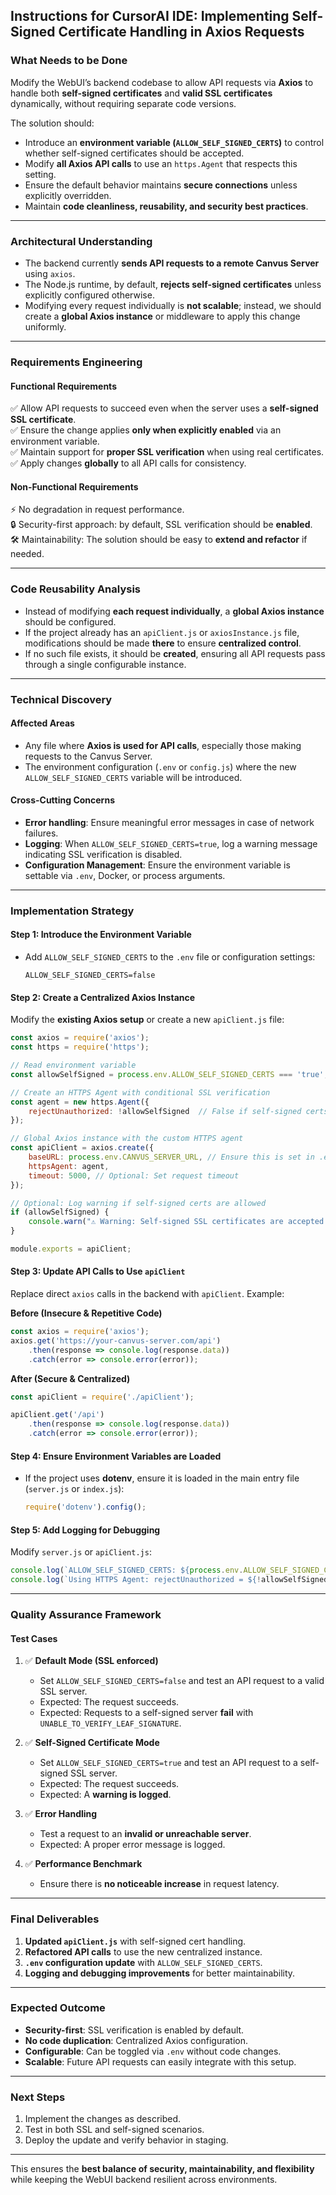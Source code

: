 ## **Instructions for CursorAI IDE: Implementing Self-Signed Certificate Handling in Axios Requests**

### **What Needs to be Done**
Modify the WebUI’s backend codebase to allow API requests via **Axios** to handle both **self-signed certificates** and **valid SSL certificates** dynamically, without requiring separate code versions.

The solution should:
- Introduce an **environment variable (`ALLOW_SELF_SIGNED_CERTS`)** to control whether self-signed certificates should be accepted.
- Modify **all Axios API calls** to use an `https.Agent` that respects this setting.
- Ensure the default behavior maintains **secure connections** unless explicitly overridden.
- Maintain **code cleanliness, reusability, and security best practices**.

---

### **Architectural Understanding**
- The backend currently **sends API requests to a remote Canvus Server** using `axios`.
- The Node.js runtime, by default, **rejects self-signed certificates** unless explicitly configured otherwise.
- Modifying every request individually is **not scalable**; instead, we should create a **global Axios instance** or middleware to apply this change uniformly.

---

### **Requirements Engineering**
#### **Functional Requirements**
✅ Allow API requests to succeed even when the server uses a **self-signed SSL certificate**.  
✅ Ensure the change applies **only when explicitly enabled** via an environment variable.  
✅ Maintain support for **proper SSL verification** when using real certificates.  
✅ Apply changes **globally** to all API calls for consistency.  

#### **Non-Functional Requirements**
⚡ No degradation in request performance.  
🔒 Security-first approach: by default, SSL verification should be **enabled**.  
🛠 Maintainability: The solution should be easy to **extend and refactor** if needed.  

---

### **Code Reusability Analysis**
- Instead of modifying **each request individually**, a **global Axios instance** should be configured.  
- If the project already has an `apiClient.js` or `axiosInstance.js` file, modifications should be made **there** to ensure **centralized control**.  
- If no such file exists, it should be **created**, ensuring all API requests pass through a single configurable instance.  

---

### **Technical Discovery**
#### **Affected Areas**
- Any file where **Axios is used for API calls**, especially those making requests to the Canvus Server.
- The environment configuration (`.env` or `config.js`) where the new `ALLOW_SELF_SIGNED_CERTS` variable will be introduced.

#### **Cross-Cutting Concerns**
- **Error handling**: Ensure meaningful error messages in case of network failures.
- **Logging**: When `ALLOW_SELF_SIGNED_CERTS=true`, log a warning message indicating SSL verification is disabled.
- **Configuration Management**: Ensure the environment variable is settable via `.env`, Docker, or process arguments.

---

### **Implementation Strategy**
#### **Step 1: Introduce the Environment Variable**
- Add `ALLOW_SELF_SIGNED_CERTS` to the `.env` file or configuration settings:
  ```plaintext
  ALLOW_SELF_SIGNED_CERTS=false
  ```

#### **Step 2: Create a Centralized Axios Instance**
Modify the **existing Axios setup** or create a new `apiClient.js` file:

```javascript
const axios = require('axios');
const https = require('https');

// Read environment variable
const allowSelfSigned = process.env.ALLOW_SELF_SIGNED_CERTS === 'true';

// Create an HTTPS Agent with conditional SSL verification
const agent = new https.Agent({
    rejectUnauthorized: !allowSelfSigned  // False if self-signed certs are allowed
});

// Global Axios instance with the custom HTTPS agent
const apiClient = axios.create({
    baseURL: process.env.CANVUS_SERVER_URL, // Ensure this is set in .env
    httpsAgent: agent,
    timeout: 5000, // Optional: Set request timeout
});

// Optional: Log warning if self-signed certs are allowed
if (allowSelfSigned) {
    console.warn("⚠️ Warning: Self-signed SSL certificates are accepted. Do not enable this in production.");
}

module.exports = apiClient;
```

#### **Step 3: Update API Calls to Use `apiClient`**
Replace direct `axios` calls in the backend with `apiClient`. Example:

**Before (Insecure & Repetitive Code)**
```javascript
const axios = require('axios');
axios.get('https://your-canvus-server.com/api')
    .then(response => console.log(response.data))
    .catch(error => console.error(error));
```

**After (Secure & Centralized)**
```javascript
const apiClient = require('./apiClient');

apiClient.get('/api')
    .then(response => console.log(response.data))
    .catch(error => console.error(error));
```

#### **Step 4: Ensure Environment Variables are Loaded**
- If the project uses **dotenv**, ensure it is loaded in the main entry file (`server.js` or `index.js`):
  ```javascript
  require('dotenv').config();
  ```

#### **Step 5: Add Logging for Debugging**
Modify `server.js` or `apiClient.js`:
```javascript
console.log(`ALLOW_SELF_SIGNED_CERTS: ${process.env.ALLOW_SELF_SIGNED_CERTS}`);
console.log(`Using HTTPS Agent: rejectUnauthorized = ${!allowSelfSigned}`);
```

---

### **Quality Assurance Framework**
#### **Test Cases**
1. ✅ **Default Mode (SSL enforced)**
   - Set `ALLOW_SELF_SIGNED_CERTS=false` and test an API request to a valid SSL server.
   - Expected: The request succeeds.
   - Expected: Requests to a self-signed server **fail** with `UNABLE_TO_VERIFY_LEAF_SIGNATURE`.

2. ✅ **Self-Signed Certificate Mode**
   - Set `ALLOW_SELF_SIGNED_CERTS=true` and test an API request to a self-signed SSL server.
   - Expected: The request succeeds.
   - Expected: A **warning is logged**.

3. ✅ **Error Handling**
   - Test a request to an **invalid or unreachable server**.
   - Expected: A proper error message is logged.

4. ✅ **Performance Benchmark**
   - Ensure there is **no noticeable increase** in request latency.

---

### **Final Deliverables**
1. **Updated `apiClient.js`** with self-signed cert handling.
2. **Refactored API calls** to use the new centralized instance.
3. **`.env` configuration update** with `ALLOW_SELF_SIGNED_CERTS`.
4. **Logging and debugging improvements** for better maintainability.

---

### **Expected Outcome**
- **Security-first**: SSL verification is enabled by default.
- **No code duplication**: Centralized Axios configuration.
- **Configurable**: Can be toggled via `.env` without code changes.
- **Scalable**: Future API requests can easily integrate with this setup.

---

### **Next Steps**
1. Implement the changes as described.
2. Test in both SSL and self-signed scenarios.
3. Deploy the update and verify behavior in staging.

---

This ensures the **best balance of security, maintainability, and flexibility** while keeping the WebUI backend resilient across environments.